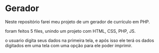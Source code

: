 # Gerador
Neste repositório farei meu projeto de um gerador de currículo em PHP.

foram feitos 5 files, unindo um projeto com HTML, CSS, PHP, JS.

o usuario digita seus dados na primeira tela, e após isso ele terá os dados digitados em uma tela com uma opção para ele poder imprimir.
